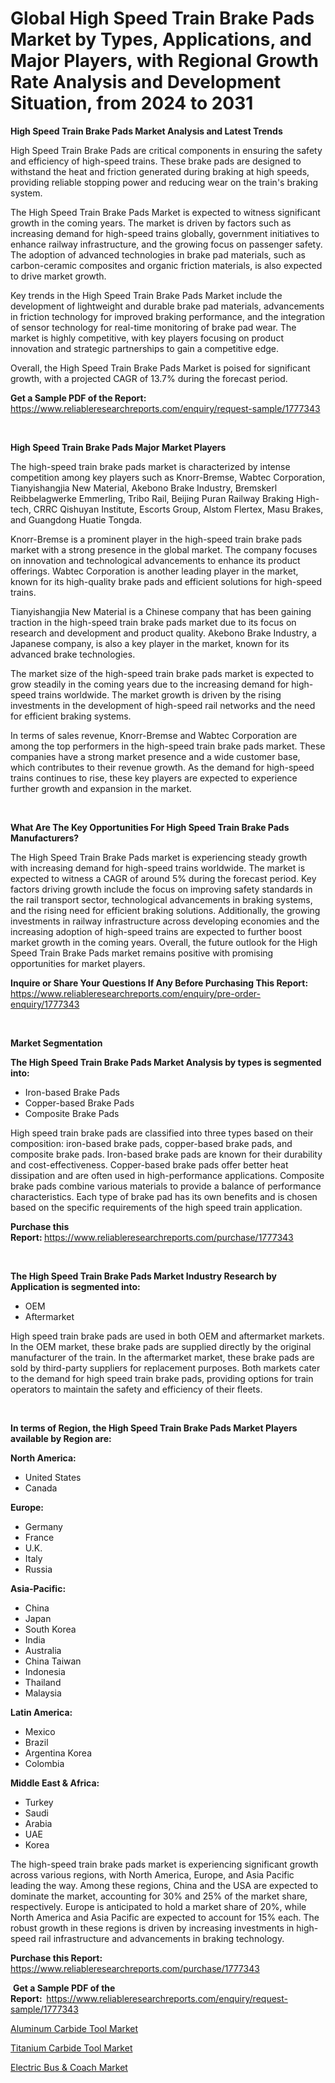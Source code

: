 <p><h1>Global High Speed Train Brake Pads Market by Types, Applications, and Major Players, with Regional Growth Rate Analysis and Development Situation, from 2024 to 2031</h1></p><p><strong>High Speed Train Brake Pads Market Analysis and Latest Trends</strong></p>
<p><p>High Speed Train Brake Pads are critical components in ensuring the safety and efficiency of high-speed trains. These brake pads are designed to withstand the heat and friction generated during braking at high speeds, providing reliable stopping power and reducing wear on the train's braking system.</p><p>The High Speed Train Brake Pads Market is expected to witness significant growth in the coming years. The market is driven by factors such as increasing demand for high-speed trains globally, government initiatives to enhance railway infrastructure, and the growing focus on passenger safety. The adoption of advanced technologies in brake pad materials, such as carbon-ceramic composites and organic friction materials, is also expected to drive market growth.</p><p>Key trends in the High Speed Train Brake Pads Market include the development of lightweight and durable brake pad materials, advancements in friction technology for improved braking performance, and the integration of sensor technology for real-time monitoring of brake pad wear. The market is highly competitive, with key players focusing on product innovation and strategic partnerships to gain a competitive edge.</p><p>Overall, the High Speed Train Brake Pads Market is poised for significant growth, with a projected CAGR of 13.7% during the forecast period.</p></p>
<p><strong>Get a Sample PDF of the Report:&nbsp;</strong> <a href="https://www.reliableresearchreports.com/enquiry/request-sample/1777343">https://www.reliableresearchreports.com/enquiry/request-sample/1777343</a></p>
<p>&nbsp;</p>
<p><strong>High Speed Train Brake Pads Major Market Players</strong></p>
<p><p>The high-speed train brake pads market is characterized by intense competition among key players such as Knorr-Bremse, Wabtec Corporation, Tianyishangjia New Material, Akebono Brake Industry, Bremskerl Reibbelagwerke Emmerling, Tribo Rail, Beijing Puran Railway Braking High-tech, CRRC Qishuyan Institute, Escorts Group, Alstom Flertex, Masu Brakes, and Guangdong Huatie Tongda.</p><p>Knorr-Bremse is a prominent player in the high-speed train brake pads market with a strong presence in the global market. The company focuses on innovation and technological advancements to enhance its product offerings. Wabtec Corporation is another leading player in the market, known for its high-quality brake pads and efficient solutions for high-speed trains.</p><p>Tianyishangjia New Material is a Chinese company that has been gaining traction in the high-speed train brake pads market due to its focus on research and development and product quality. Akebono Brake Industry, a Japanese company, is also a key player in the market, known for its advanced brake technologies.</p><p>The market size of the high-speed train brake pads market is expected to grow steadily in the coming years due to the increasing demand for high-speed trains worldwide. The market growth is driven by the rising investments in the development of high-speed rail networks and the need for efficient braking systems.</p><p>In terms of sales revenue, Knorr-Bremse and Wabtec Corporation are among the top performers in the high-speed train brake pads market. These companies have a strong market presence and a wide customer base, which contributes to their revenue growth. As the demand for high-speed trains continues to rise, these key players are expected to experience further growth and expansion in the market.</p></p>
<p>&nbsp;</p>
<p><strong>What Are The Key Opportunities For High Speed Train Brake Pads Manufacturers?</strong></p>
<p><p>The High Speed Train Brake Pads market is experiencing steady growth with increasing demand for high-speed trains worldwide. The market is expected to witness a CAGR of around 5% during the forecast period. Key factors driving growth include the focus on improving safety standards in the rail transport sector, technological advancements in braking systems, and the rising need for efficient braking solutions. Additionally, the growing investments in railway infrastructure across developing economies and the increasing adoption of high-speed trains are expected to further boost market growth in the coming years. Overall, the future outlook for the High Speed Train Brake Pads market remains positive with promising opportunities for market players.</p></p>
<p><strong>Inquire or Share Your Questions If Any Before Purchasing This Report:</strong> <a href="https://www.reliableresearchreports.com/enquiry/pre-order-enquiry/1777343">https://www.reliableresearchreports.com/enquiry/pre-order-enquiry/1777343</a></p>
<p>&nbsp;</p>
<p><strong>Market Segmentation</strong></p>
<p><strong>The High Speed Train Brake Pads Market Analysis by types is segmented into:</strong></p>
<p><ul><li>Iron-based Brake Pads</li><li>Copper-based Brake Pads</li><li>Composite Brake Pads</li></ul></p>
<p><p>High speed train brake pads are classified into three types based on their composition: iron-based brake pads, copper-based brake pads, and composite brake pads. Iron-based brake pads are known for their durability and cost-effectiveness. Copper-based brake pads offer better heat dissipation and are often used in high-performance applications. Composite brake pads combine various materials to provide a balance of performance characteristics. Each type of brake pad has its own benefits and is chosen based on the specific requirements of the high speed train application.</p></p>
<p><strong>Purchase this Report:&nbsp;</strong><a href="https://www.reliableresearchreports.com/purchase/1777343">https://www.reliableresearchreports.com/purchase/1777343</a></p>
<p>&nbsp;</p>
<p><strong>The High Speed Train Brake Pads Market Industry Research by Application is segmented into:</strong></p>
<p><ul><li>OEM</li><li>Aftermarket</li></ul></p>
<p><p>High speed train brake pads are used in both OEM and aftermarket markets. In the OEM market, these brake pads are supplied directly by the original manufacturer of the train. In the aftermarket market, these brake pads are sold by third-party suppliers for replacement purposes. Both markets cater to the demand for high speed train brake pads, providing options for train operators to maintain the safety and efficiency of their fleets.</p></p>
<p>&nbsp;</p>
<p><strong>In terms of Region, the High Speed Train Brake Pads Market Players available by Region are:</strong></p>
<p>
    <p> <strong> North America: </strong>
        <ul>
            <li>United States</li>
            <li>Canada</li>
        </ul>
        </p> 
    <p> <strong> Europe: </strong>
        <ul>
            <li>Germany</li>
            <li>France</li>
            <li>U.K.</li>
            <li>Italy</li>
            <li>Russia</li>
        </ul>
        </p> 
    <p> <strong> Asia-Pacific: </strong>
        <ul>
            <li>China</li>
            <li>Japan</li>
            <li>South Korea</li>
            <li>India</li>
            <li>Australia</li>
            <li>China Taiwan</li>
            <li>Indonesia</li>
            <li>Thailand</li>
            <li>Malaysia</li>
        </ul>
        </p> 
    <p> <strong> Latin America: </strong>
        <ul>
            <li>Mexico</li>
            <li>Brazil</li>
            <li>Argentina Korea</li>
            <li>Colombia</li>
        </ul>
        </p> 
    <p> <strong> Middle East & Africa: </strong>
        <ul>
            <li>Turkey</li>
            <li>Saudi</li>
            <li>Arabia</li>
            <li>UAE</li>
            <li>Korea</li>
        </ul>
    </p>
    </p>
<p><p>The high-speed train brake pads market is experiencing significant growth across various regions, with North America, Europe, and Asia Pacific leading the way. Among these regions, China and the USA are expected to dominate the market, accounting for 30% and 25% of the market share, respectively. Europe is anticipated to hold a market share of 20%, while North America and Asia Pacific are expected to account for 15% each. The robust growth in these regions is driven by increasing investments in high-speed rail infrastructure and advancements in braking technology.</p></p>
<p><strong>Purchase this Report: </strong><a href="https://www.reliableresearchreports.com/purchase/1777343">https://www.reliableresearchreports.com/purchase/1777343</a></p>
<p>&nbsp;<strong>Get a Sample PDF of the Report:&nbsp;&nbsp;</strong><a href="https://www.reliableresearchreports.com/enquiry/request-sample/1777343">https://www.reliableresearchreports.com/enquiry/request-sample/1777343</a></p>
<p><strong></strong></p>
<p><p><a href="https://view.publitas.com/reportprime-1/aluminum-carbide-tool-market-growth-market-trends-covid-19-impact-and-forecasts-for-period-from-2023-2030/">Aluminum Carbide Tool Market</a></p><p><a href="https://view.publitas.com/reportprime-1/global-titanium-carbide-tool-market-by-types-applications-and-major-players-with-regional-growth-rate-analysis-and-development-situation-from-2023-to-2030/">Titanium Carbide Tool Market</a></p><p><a href="https://view.publitas.com/reportprime-1/electric-bus-coach-market-research-report-unlocks-analysis-on-the-market-financial-status-market-size-and-market-revenue-upto-2030/">Electric Bus & Coach Market</a></p></p>